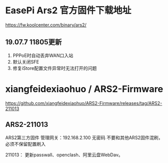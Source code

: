 # EasePi Ars2 官方固件下载地址
https://fw.koolcenter.com/binary/ars2/
## 19.07.7 11805更新
1. PPPoE时自动丢弃WAN口入站
2. 默认关闭SFE
3. 修复iStore配置文件异常时无法打开的问题
# xiangfeidexiaohuo / ARS2-Firmware
https://github.com/xiangfeidexiaohuo/ARS2-Firmware/releases/tag/ARS2-211013
## ARS2-211013
ARS2第三方固件
管理网关：192.168.2.100 无密码
不要和其他ARS2固件混刷，必须不保留配置刷入

211013：
更新passwall、openclash、阿里云盘WebDav。
